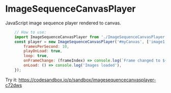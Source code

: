 # ImageSequenceCanvasPlayer
JavaScript image sequence player rendered to canvas.

```JavaScript
	// How to use:
	import ImageSequenceCanvasPlayer from './ImageSequenceCanvasPlayer.js'
	const player = new ImageSequenceCanvasPlayer('#myCanvas', ['image1.jpg', 'image2.jpg'], {
		framesPerSecond: 10,
		playOnLoad: true,
		loop: true,
		onFrameChange: (frameIndex) => console.log(`Frame changed to ${frameIndex}`),
		onLoad: () => console.log('Images loaded'),
	});
```

Try it: https://codesandbox.io/p/sandbox/imagesequencecanvasplayer-c72dws
